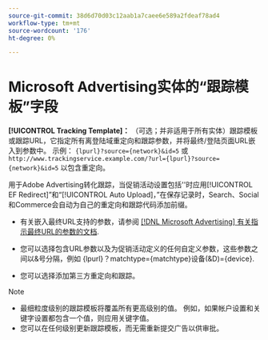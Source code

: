 ```yaml
---
source-git-commit: 38d6d70d03c12aab1a7caee6e589a2fdeaf78ad4
workflow-type: tm+mt
source-wordcount: '176'
ht-degree: 0%

---
```

# Microsoft Advertising实体的“跟踪模板”字段

<!-- Search CRUD and bulk edit of Microsoft entity settings -->

**[!UICONTROL Tracking Template]：** （可选；并非适用于所有实体）跟踪模板或跟踪URL，它指定所有离登陆域重定向和跟踪参数，并将最终/登陆页面URL嵌入到参数中。 示例： `{lpurl}?source={network}&id=5` 或 `http://www.trackingservice.example.com/?url={lpurl}?source={network}&id=5` 以包含重定向。

用于Adobe Advertising转化跟踪，当促销活动设置包括&#39;&#39;时应用[!UICONTROL EF Redirect]”和“[!UICONTROL Auto Upload]，”在保存记录时，Search、Social和Commerce会自动为自己的重定向和跟踪代码添加前缀。

* 有关嵌入最终URL支持的参数，请参阅 [[!DNL Microsoft Advertising] 有关指示最终URL的参数的文档](https://help.ads.microsoft.com/#apex/3/en/56799).

* 您可以选择包含URL参数以及为促销活动定义的任何自定义参数，这些参数之间以&amp;号分隔，例如 {lpurl}？matchtype={matchtype}设备(&amp;D)={device}.

* 您可以选择添加第三方重定向和跟踪。

<!-- Some entities may need additional/different notes. Try to keep this applicable to all MS entities. -->

>[!NOTE]
>
>* 最细粒度级别的跟踪模板将覆盖所有更高级别的值。 例如，如果帐户设置和关键字设置都包含一个值，则应用关键字值。
>* 您可以在任何级别更新跟踪模板，而无需重新提交广告以供审批。
